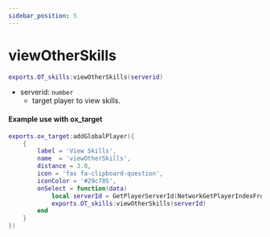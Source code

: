 ```yaml
---
sidebar_position: 5
---
```

# viewOtherSkills

```lua
exports.OT_skills:viewOtherSkills(serverid)
```
- serverid: `number`
    - target player to view skills.

#### Example use with ox_target

```lua
exports.ox_target:addGlobalPlayer({
    {
        label = 'View Skills',
        name  = 'viewOtherSkills',
        distance = 3.0,
        icon = 'fas fa-clipboard-question',
        iconColor = '#29c785',
        onSelect = function(data)
            local serverId = GetPlayerServerId(NetworkGetPlayerIndexFromPed(data.entity))
            exports.OT_skills:viewOtherSkills(serverId)
        end
    }
})
```